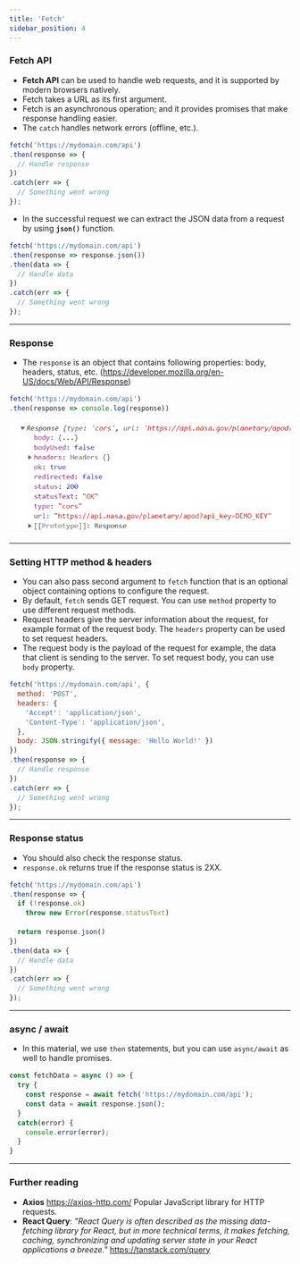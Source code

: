 ```yaml
---
title: 'Fetch'
sidebar_position: 4
---
```

### Fetch API
- **Fetch API** can be used to handle web requests, and it is supported by modern browsers natively.
- Fetch takes a URL as its first argument.
- Fetch is an asynchronous operation; and it provides promises that make response handling easier.
- The `catch` handles network errors (offline, etc.).
```js
fetch('https://mydomain.com/api')
.then(response => {
  // Handle response
})
.catch(err => {
  // Something went wrong
});
```
- In the successful request we can extract the JSON data from a request by using **`json()`** function.
```js
fetch('https://mydomain.com/api')
.then(response => response.json())
.then(data => {
  // Handle data
})
.catch(err => {
  // Something went wrong
});
```
---
### Response
- The `response` is an object that contains following properties: body, headers, status, etc. (https://developer.mozilla.org/en-US/docs/Web/API/Response)
```js
fetch('https://mydomain.com/api')
.then(response => console.log(response))
```
 ![Response](./img/response.PNG)

---
### Setting HTTP method & headers
- You can also pass second argument to `fetch` function that is an optional object containing options to configure the request.
- By default, `fetch` sends GET request. You can use `method` property to use different request methods.
- Request headers give the server information about the request, for example format of the request body. The `headers` property can be used to set request headers.
- The request body is the payload of the request for example, the data that client is sending to the server. To set request body, you can use `body` property.

```js
fetch('https://mydomain.com/api', {
  method: 'POST', 
  headers: { 
    'Accept': 'application/json', 
    'Content-Type': 'application/json', 
  },
  body: JSON.stringify({ message: 'Hello World!' })
})
.then(response => {
  // Handle response
})
.catch(err => {
  // Something went wrong
});
```
---
### Response status
- You should also check the response status.
- `response.ok` returns true if the response status is 2XX.
```js 
fetch('https://mydomain.com/api')
.then(response => {
  if (!response.ok) 
    throw new Error(response.statusText)
  
  return response.json()
})
.then(data => {
  // Handle data
})
.catch(err => {
  // Something went wrong
});
```
---
### async / await
- In this material, we use `then` statements, but you can use `async/await` as well to handle promises.
```js
const fetchData = async () => {
  try {
    const response = await fetch('https://mydomain.com/api');
    const data = await response.json();
  }
  catch(error) {
    console.error(error);
  }
}
```
---
### Further reading
- **Axios** https://axios-http.com/ Popular JavaScript library for HTTP requests.
- **React Query**: *"React Query is often described as the missing data-fetching library for React, but in more technical terms, it makes fetching, caching, synchronizing and updating server state in your React applications a breeze."* 
https://tanstack.com/query
